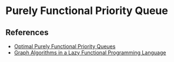 # Purely Functional Priority Queue

## References

* [Optimal Purely Functional Priority Queues](http://www.brics.dk/RS/96/37/BRICS-RS-96-37.pdf)
* [Graph Algorithms in a Lazy Functional Programming Language](https://www.cs.indiana.edu/pub/techreports/TR330.pdf)

